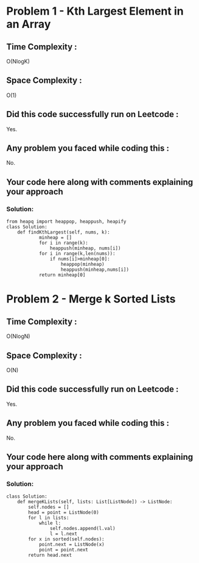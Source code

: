 # Problem 1 - Kth Largest Element in an Array
## Time Complexity :
O(NlogK)

## Space Complexity :
O(1)

## Did this code successfully run on Leetcode :
Yes.

## Any problem you faced while coding this :
No.

## Your code here along with comments explaining your approach
### Solution:
    from heapq import heappop, heappush, heapify
    class Solution:
        def findKthLargest(self, nums, k):
                minheap = []
                for i in range(k):
                    heappush(minheap, nums[i])
                for i in range(k,len(nums)):
                    if nums[i]>minheap[0]:
                        heappop(minheap)
                        heappush(minheap,nums[i])
                return minheap[0]

# Problem 2 - Merge k Sorted Lists
## Time Complexity :
O(NlogN)

## Space Complexity :
O(N)

## Did this code successfully run on Leetcode :
Yes.

## Any problem you faced while coding this :
No.

## Your code here along with comments explaining your approach
### Solution:
    class Solution:
        def mergeKLists(self, lists: List[ListNode]) -> ListNode:
            self.nodes = []
            head = point = ListNode(0)
            for l in lists:
                while l:
                    self.nodes.append(l.val)
                    l = l.next
            for x in sorted(self.nodes):
                point.next = ListNode(x)
                point = point.next
            return head.next
